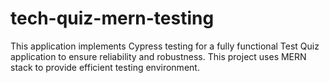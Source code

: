 # tech-quiz-mern-testing
This application implements Cypress testing for a fully functional Test Quiz application to ensure reliability and robustness. This project uses MERN stack to provide efficient testing environment.
